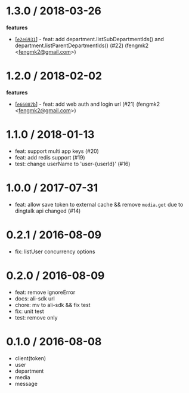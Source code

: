 
1.3.0 / 2018-03-26
==================

**features**
  * [[`e2e6931`](http://github.com/ali-sdk/node-dingtalk/commit/e2e69319f0a6953ed0da916b616d8d8e1e1b8406)] - feat: add department.listSubDepartmentIds() and department.listParentDepartmentIds() (#22) (fengmk2 <<fengmk2@gmail.com>>)

1.2.0 / 2018-02-02
==================

**features**
  * [[`e66087b`](http://github.com/ali-sdk/node-dingtalk/commit/e66087b3c74b898e894ffe11583339a6fa03b65f)] - feat: add web auth and login url (#21) (fengmk2 <<fengmk2@gmail.com>>)

1.1.0 / 2018-01-13
==================

  * feat: support multi app keys (#20)
  * feat: add redis support (#19)
  * test: change userName to \'user-{userId}\' (#16)

1.0.0 / 2017-07-31
==================

  * feat: allow save token to external cache && remove `media.get` due to dingtalk api changed (#14)

0.2.1 / 2016-08-09
==================

  * fix: listUser concurrency options

0.2.0 / 2016-08-09
==================

  * feat: remove ignoreError
  * docs: ali-sdk url
  * chore: mv to ali-sdk && fix test
  * fix: unit test
  * test: remove only

0.1.0 / 2016-08-08
==================
  * client(token)
  * user
  * department
  * media
  * message

